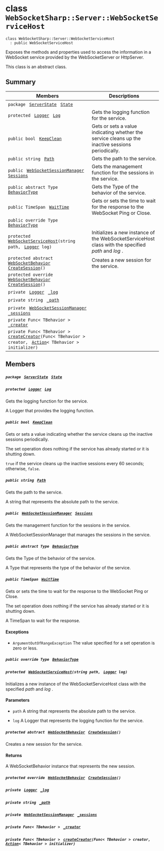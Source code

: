 # class `WebSocketSharp::Server::WebSocketServiceHost` 

```
class WebSocketSharp::Server::WebSocketServiceHost
  : public WebSocketServiceHost
```

Exposes the methods and properties used to access the information in a WebSocket service provided by the WebSocketServer or HttpServer.

This class is an abstract class.

## Summary

 Members                                | Descriptions                                
----------------------------------------|---------------------------------------------
`package ` [`ServerState`](WebSocketSharp--Server.md)` ` [`State`](#class_web_socket_sharp_1_1_server_1_1_web_socket_service_host_1a7867316717df3e603c59059f08137855) | 
`protected ` [`Logger`](WebSocketSharp--Logger.md)` ` [`Log`](#class_web_socket_sharp_1_1_server_1_1_web_socket_service_host_1af2ed886ec3d2b2fd42fd0c5dad2f8cc5) | Gets the logging function for the service.
`public bool ` [`KeepClean`](#class_web_socket_sharp_1_1_server_1_1_web_socket_service_host_1ad8b9e62479203719425166890ca196f6) | Gets or sets a value indicating whether the service cleans up the inactive sessions periodically.
`public string ` [`Path`](#class_web_socket_sharp_1_1_server_1_1_web_socket_service_host_1af331ba015acf9191899985a835008b9d) | Gets the path to the service.
`public ` [`WebSocketSessionManager`](WebSocketSharp--Server--WebSocketSessionManager.md)` ` [`Sessions`](#class_web_socket_sharp_1_1_server_1_1_web_socket_service_host_1a7f0f03b6c83528dbbf7e0ac483a59dd1) | Gets the management function for the sessions in the service.
`public abstract Type ` [`BehaviorType`](#class_web_socket_sharp_1_1_server_1_1_web_socket_service_host_1a816ae3eac2e91a775131f5ecfd262c25) | Gets the Type of the behavior of the service.
`public TimeSpan ` [`WaitTime`](#class_web_socket_sharp_1_1_server_1_1_web_socket_service_host_1ae01f8dab993779eaa79c449c045db7a8) | Gets or sets the time to wait for the response to the WebSocket Ping or Close.
`public override Type ` [`BehaviorType`](#class_web_socket_sharp_1_1_server_1_1_web_socket_service_host_1a2547d980354fb05459be3903b4b385c9) | 
`protected ` [`WebSocketServiceHost`](#class_web_socket_sharp_1_1_server_1_1_web_socket_service_host_1aa96617e485a3bed5e20ee428978a2f24)`(string path, ` [`Logger`](WebSocketSharp--Logger.md)` log)` | Initializes a new instance of the WebSocketServiceHost class with the specified *path* and *log* .
`protected abstract ` [`WebSocketBehavior`](WebSocketSharp--Server--WebSocketBehavior.md)` ` [`CreateSession`](#class_web_socket_sharp_1_1_server_1_1_web_socket_service_host_1a58f69ba44298867ed0acb7ed9e088c0a)`()` | Creates a new session for the service.
`protected override ` [`WebSocketBehavior`](WebSocketSharp--Server--WebSocketBehavior.md)` ` [`CreateSession`](#class_web_socket_sharp_1_1_server_1_1_web_socket_service_host_1abd19c990b6addae587ca76da68d48f29)`()` | 
`private ` [`Logger`](WebSocketSharp--Logger.md)` ` [`_log`](#class_web_socket_sharp_1_1_server_1_1_web_socket_service_host_1ab09157ab30052b0f1bf60fe26410d6ee) | 
`private string ` [`_path`](#class_web_socket_sharp_1_1_server_1_1_web_socket_service_host_1a301dbb9913055444022b6d007e61871d) | 
`private ` [`WebSocketSessionManager`](WebSocketSharp--Server--WebSocketSessionManager.md)` ` [`_sessions`](#class_web_socket_sharp_1_1_server_1_1_web_socket_service_host_1a2d355027aad9a7a26a1888fb960cfac4) | 
`private Func< TBehavior > ` [`_creator`](#class_web_socket_sharp_1_1_server_1_1_web_socket_service_host_1ae8b98eb5e1d1fe37b3d396a3b3cf0cb2) | 
`private Func< TBehavior > ` [`createCreator`](#class_web_socket_sharp_1_1_server_1_1_web_socket_service_host_1a85b1fcb53667ebdaa753eb91b1b1fcad)`(Func< TBehavior > creator, ` [`Action`](#_unit_test1_8cs_1a24e91c56095a0673d92c6eac6e069a3c)`< TBehavior > initializer)` | 

## Members

##### `package ` [`ServerState`](WebSocketSharp--Server.md)` ` [`State`](#class_web_socket_sharp_1_1_server_1_1_web_socket_service_host_1a7867316717df3e603c59059f08137855) 

##### `protected ` [`Logger`](WebSocketSharp--Logger.md)` ` [`Log`](#class_web_socket_sharp_1_1_server_1_1_web_socket_service_host_1af2ed886ec3d2b2fd42fd0c5dad2f8cc5) 

Gets the logging function for the service.

A Logger that provides the logging function.

##### `public bool ` [`KeepClean`](#class_web_socket_sharp_1_1_server_1_1_web_socket_service_host_1ad8b9e62479203719425166890ca196f6) 

Gets or sets a value indicating whether the service cleans up the inactive sessions periodically.

The set operation does nothing if the service has already started or it is shutting down. 

`true` if the service cleans up the inactive sessions every 60 seconds; otherwise, `false`.

##### `public string ` [`Path`](#class_web_socket_sharp_1_1_server_1_1_web_socket_service_host_1af331ba015acf9191899985a835008b9d) 

Gets the path to the service.

A string that represents the absolute path to the service.

##### `public ` [`WebSocketSessionManager`](WebSocketSharp--Server--WebSocketSessionManager.md)` ` [`Sessions`](#class_web_socket_sharp_1_1_server_1_1_web_socket_service_host_1a7f0f03b6c83528dbbf7e0ac483a59dd1) 

Gets the management function for the sessions in the service.

A WebSocketSessionManager that manages the sessions in the service.

##### `public abstract Type ` [`BehaviorType`](#class_web_socket_sharp_1_1_server_1_1_web_socket_service_host_1a816ae3eac2e91a775131f5ecfd262c25) 

Gets the Type of the behavior of the service.

A Type that represents the type of the behavior of the service.

##### `public TimeSpan ` [`WaitTime`](#class_web_socket_sharp_1_1_server_1_1_web_socket_service_host_1ae01f8dab993779eaa79c449c045db7a8) 

Gets or sets the time to wait for the response to the WebSocket Ping or Close.

The set operation does nothing if the service has already started or it is shutting down. 

A TimeSpan to wait for the response. 

#### Exceptions
* `ArgumentOutOfRangeException` The value specified for a set operation is zero or less.

##### `public override Type ` [`BehaviorType`](#class_web_socket_sharp_1_1_server_1_1_web_socket_service_host_1a2547d980354fb05459be3903b4b385c9) 

##### `protected ` [`WebSocketServiceHost`](#class_web_socket_sharp_1_1_server_1_1_web_socket_service_host_1aa96617e485a3bed5e20ee428978a2f24)`(string path, ` [`Logger`](WebSocketSharp--Logger.md)` log)` 

Initializes a new instance of the WebSocketServiceHost class with the specified *path*  and *log* .

#### Parameters
* `path` A string that represents the absolute path to the service. 

* `log` A Logger that represents the logging function for the service.

##### `protected abstract ` [`WebSocketBehavior`](WebSocketSharp--Server--WebSocketBehavior.md)` ` [`CreateSession`](#class_web_socket_sharp_1_1_server_1_1_web_socket_service_host_1a58f69ba44298867ed0acb7ed9e088c0a)`()` 

Creates a new session for the service.

#### Returns
A WebSocketBehavior instance that represents the new session.

##### `protected override ` [`WebSocketBehavior`](WebSocketSharp--Server--WebSocketBehavior.md)` ` [`CreateSession`](#class_web_socket_sharp_1_1_server_1_1_web_socket_service_host_1abd19c990b6addae587ca76da68d48f29)`()` 

##### `private ` [`Logger`](WebSocketSharp--Logger.md)` ` [`_log`](#class_web_socket_sharp_1_1_server_1_1_web_socket_service_host_1ab09157ab30052b0f1bf60fe26410d6ee) 

##### `private string ` [`_path`](#class_web_socket_sharp_1_1_server_1_1_web_socket_service_host_1a301dbb9913055444022b6d007e61871d) 

##### `private ` [`WebSocketSessionManager`](WebSocketSharp--Server--WebSocketSessionManager.md)` ` [`_sessions`](#class_web_socket_sharp_1_1_server_1_1_web_socket_service_host_1a2d355027aad9a7a26a1888fb960cfac4) 

##### `private Func< TBehavior > ` [`_creator`](#class_web_socket_sharp_1_1_server_1_1_web_socket_service_host_1ae8b98eb5e1d1fe37b3d396a3b3cf0cb2) 

##### `private Func< TBehavior > ` [`createCreator`](#class_web_socket_sharp_1_1_server_1_1_web_socket_service_host_1a85b1fcb53667ebdaa753eb91b1b1fcad)`(Func< TBehavior > creator, ` [`Action`](#_unit_test1_8cs_1a24e91c56095a0673d92c6eac6e069a3c)`< TBehavior > initializer)` 

